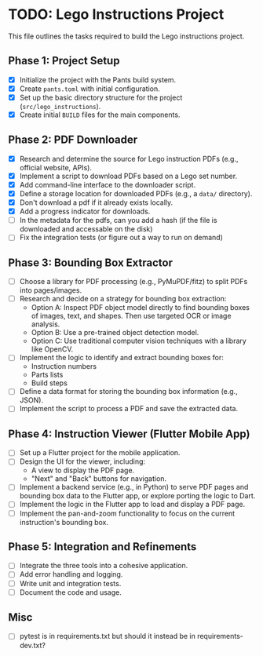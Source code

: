 # TODO: Lego Instructions Project

This file outlines the tasks required to build the Lego instructions project.

## Phase 1: Project Setup

- [x] Initialize the project with the Pants build system.
- [x] Create `pants.toml` with initial configuration.
- [x] Set up the basic directory structure for the project (`src/lego_instructions`).
- [x] Create initial `BUILD` files for the main components.

## Phase 2: PDF Downloader

- [x] Research and determine the source for Lego instruction PDFs (e.g., official website, APIs).
- [x] Implement a script to download PDFs based on a Lego set number.
- [x] Add command-line interface to the downloader script.
- [x] Define a storage location for downloaded PDFs (e.g., a `data/` directory).
- [x] Don't download a pdf if it already exists locally.
- [x] Add a progress indicator for downloads.
- [ ] In the metadata for the pdfs, can you add a hash (if the file is downloaded and accessable on the disk)
- [ ] Fix the integration tests (or figure out a way to run on demand)

## Phase 3: Bounding Box Extractor

- [ ] Choose a library for PDF processing (e.g., PyMuPDF/fitz) to split PDFs into pages/images.
- [ ] Research and decide on a strategy for bounding box extraction:
  - Option A: Inspect PDF object model directly to find bounding boxes of images, text, and shapes. Then use targeted OCR or image analysis.
  - Option B: Use a pre-trained object detection model.
  - Option C: Use traditional computer vision techniques with a library like OpenCV.
- [ ] Implement the logic to identify and extract bounding boxes for:
  - Instruction numbers
  - Parts lists
  - Build steps
- [ ] Define a data format for storing the bounding box information (e.g., JSON).
- [ ] Implement the script to process a PDF and save the extracted data.

## Phase 4: Instruction Viewer (Flutter Mobile App)

- [ ] Set up a Flutter project for the mobile application.
- [ ] Design the UI for the viewer, including:
  - A view to display the PDF page.
  - "Next" and "Back" buttons for navigation.
- [ ] Implement a backend service (e.g., in Python) to serve PDF pages and bounding box data to the Flutter app, or explore porting the logic to Dart.
- [ ] Implement the logic in the Flutter app to load and display a PDF page.
- [ ] Implement the pan-and-zoom functionality to focus on the current instruction's bounding box.

## Phase 5: Integration and Refinements

- [ ] Integrate the three tools into a cohesive application.
- [ ] Add error handling and logging.
- [ ] Write unit and integration tests.
- [ ] Document the code and usage.

## Misc

- [ ] pytest is in requirements.txt but should it instead be in requirements-dev.txt?
